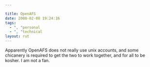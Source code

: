```yaml
---

title: OpenAFS
date: 2008-02-08 19:24:16
tags:
  - ", "personal
  - ", "technical
layout: rut
---
```


Apparently OpenAFS does not really use unix accounts, and some chicanery is required to get the two to work together, and for all to be kosher.  I am not a fan. 


